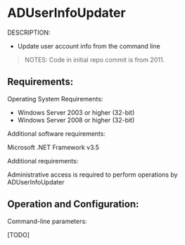 
# ADUserInfoUpdater

DESCRIPTION: 
- Update user account info from the command line

> NOTES: Code in initial repo commit is from 2011. 

## Requirements:

Operating System Requirements:
- Windows Server 2003 or higher (32-bit)
- Windows Server 2008 or higher (32-bit)

Additional software requirements:

Microsoft .NET Framework v3.5

Additional requirements:

Administrative access is required to perform operations by ADUserInfoUpdater


## Operation and Configuration:

Command-line parameters:

[TODO]

